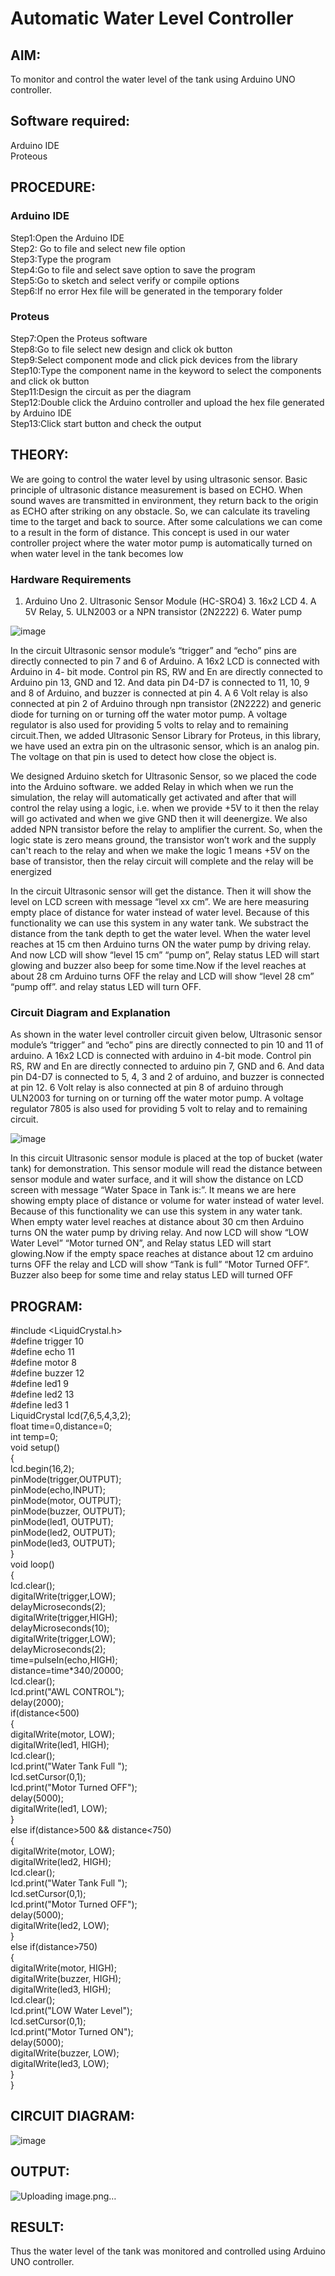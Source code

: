 # Automatic Water Level Controller

##  AIM:
To monitor and control the water level of the tank using Arduino UNO controller.

## Software required:
Arduino IDE </br>
Proteous

## PROCEDURE:
### Arduino IDE
Step1:Open the Arduino IDE </br>
Step2: Go to file and select new file option </br>
Step3:Type the program </br>
Step4:Go to file and select save option to save the program </br>
Step5:Go to sketch and select verify or compile options </br>
Step6:If no error Hex file will be generated in the temporary folder </br>
### Proteus
Step7:Open the Proteus software </br>
Step8:Go to file select new design and click ok button </br>
Step9:Select component mode and click pick devices from the library </br>
Step10:Type the component name in the keyword to select the components and click ok button </br>
Step11:Design the circuit as per the diagram </br>
Step12:Double click the Arduino controller and upload the hex file generated by Arduino IDE </br>
Step13:Click start button and check the output

## THEORY:

We are going to control the water level by using ultrasonic sensor. Basic principle of ultrasonic distance measurement is based on ECHO. When sound waves are transmitted in environment, they return back to the origin as ECHO after striking on any obstacle. So, we can calculate its traveling time to the target and back to source. After some calculations we can come to a result in the form of distance. This concept is used in our water controller project where the water motor pump is automatically turned on when water level in the tank becomes low

### Hardware Requirements 

1. Arduino Uno 2. Ultrasonic Sensor Module (HC-SRO4) 3. 16x2 LCD 4. A 5V Relay, 5. ULN2003 or a NPN transistor (2N2222) 6. Water pump

![image](https://user-images.githubusercontent.com/71547910/235332412-e276fbff-58de-4684-94aa-8c753492c0b2.png)

In the circuit Ultrasonic sensor module’s “trigger” and “echo” pins are directly connected to pin 7 and 6 of Arduino. A 16x2 LCD is connected with Arduino in 4- bit mode. Control pin RS, RW and En are directly connected to Arduino pin 13, GND and 12. And data pin D4-D7 is connected to 11, 10, 9 and 8 of Arduino, and buzzer is connected at pin 4. A 6 Volt relay is also connected at pin 2 of Arduino through npn transistor (2N2222) and generic diode for turning on or turning off the water motor pump. A voltage regulator is also used for providing 5 volts to relay and to remaining circuit.Then, we added Ultrasonic Sensor Library for Proteus, in this library, we have used an extra pin on the ultrasonic sensor, which is an analog pin. The voltage on that pin is used to detect how close the object is.

We designed Arduino sketch for Ultrasonic Sensor, so we placed the code into the Arduino software. we added Relay in which when we run the simulation, the relay will automatically get activated and after that will control the relay using a logic, i.e. when we provide +5V to it then the relay will go activated and when we give GND then it will deenergize. We also added NPN transistor before the relay to amplifier the current. So, when the logic state is zero means ground, the transistor won’t work and the supply can't reach to the relay and when we make the logic 1 means +5V on the base of transistor, then the relay circuit will complete and the relay will be energized

In the circuit Ultrasonic sensor will get the distance. Then it will show the level on LCD screen with message “level xx cm”. We are here measuring empty place of distance for water instead of water level. Because of this functionality we can use this system in any water tank. We substract the distance from the tank depth to get the water level. When the water level reaches at 15 cm then Arduino turns ON the water pump by driving relay. And now LCD will show “level 15 cm” “pump on”, Relay status LED will start glowing and buzzer also beep for some time.Now if the level reaches at about 28 cm Arduino turns OFF the relay and LCD will show “level 28 cm” “pump off”. and relay status LED will turn OFF.

### Circuit Diagram and Explanation

As shown in the water level controller circuit given below, Ultrasonic sensor module’s “trigger” and “echo” pins are directly connected to pin 10 and 11 of arduino. A 16x2 LCD is connected with arduino in 4-bit mode. Control pin RS, RW and En are directly connected to arduino pin 7, GND and 6. And data pin D4-D7 is connected to 5, 4, 3 and 2 of arduino, and buzzer is connected at pin 12. 6 Volt relay is also connected at pin 8 of arduino through ULN2003 for turning on or turning off the water motor pump. A voltage regulator 7805 is also used for providing 5 volt to relay and to remaining circuit.

![image](https://user-images.githubusercontent.com/71547910/235332565-e4933960-e14f-4c34-8c21-240727a93f9c.png)

In this circuit Ultrasonic sensor module is placed at the top of bucket (water tank) for demonstration. This sensor module will read the distance between sensor module and water surface, and it will show the distance on LCD screen with message “Water Space in Tank is:”. It means we are here showing empty place of distance or volume for water instead of water level. Because of this functionality we can use this system in any water tank. When empty water level reaches at distance about 30 cm then Arduino turns ON the water pump by driving relay. And now LCD will show “LOW Water Level” “Motor turned ON”, and Relay status LED will start glowing.Now if the empty space reaches at distance about 12 cm arduino turns OFF the relay and LCD will show “Tank is full” “Motor Turned OFF”. Buzzer also beep for some time and relay status LED will turned OFF



## PROGRAM:

#include <LiquidCrystal.h> </br>
#define trigger 10 </br>
#define echo 11 </br>
#define motor 8 </br>
#define buzzer 12 </br>
#define led1 9 </br>
#define led2 13 </br>
#define led3 1 </br>
LiquidCrystal lcd(7,6,5,4,3,2); </br>
float time=0,distance=0; </br>
int temp=0; </br>
void setup() </br>
{ </br>
lcd.begin(16,2); </br>
pinMode(trigger,OUTPUT); </br>
pinMode(echo,INPUT); </br>
pinMode(motor, OUTPUT); </br>
pinMode(buzzer, OUTPUT); </br>
pinMode(led1, OUTPUT); </br>
pinMode(led2, OUTPUT); </br>
pinMode(led3, OUTPUT); </br>
} </br>
void loop() </br>
{ </br>
lcd.clear(); </br>
digitalWrite(trigger,LOW); </br>
delayMicroseconds(2); </br>
digitalWrite(trigger,HIGH); </br>
delayMicroseconds(10); </br>
digitalWrite(trigger,LOW); </br>
delayMicroseconds(2); </br>
time=pulseIn(echo,HIGH); </br>
distance=time*340/20000; </br>
lcd.clear(); </br>
lcd.print("AWL CONTROL"); </br>
delay(2000); </br>
if(distance<500) </br>
{ </br>
digitalWrite(motor, LOW); </br>
digitalWrite(led1, HIGH); </br>
lcd.clear(); </br>
lcd.print("Water Tank Full "); </br>
lcd.setCursor(0,1); </br>
lcd.print("Motor Turned OFF"); </br>
delay(5000); </br>
digitalWrite(led1, LOW); </br>
} </br>
else if(distance>500 && distance<750) </br>
{ </br>
digitalWrite(motor, LOW); </br>
digitalWrite(led2, HIGH); </br>
lcd.clear(); </br>
lcd.print("Water Tank Full "); </br>
lcd.setCursor(0,1); </br>
lcd.print("Motor Turned OFF"); </br>
delay(5000); </br>
digitalWrite(led2, LOW); </br>
} </br>
else if(distance>750) </br>
{ </br>
digitalWrite(motor, HIGH); </br>
digitalWrite(buzzer, HIGH); </br>
digitalWrite(led3, HIGH); </br>
lcd.clear(); </br>
lcd.print("LOW Water Level"); </br>
lcd.setCursor(0,1); </br>
lcd.print("Motor Turned ON"); </br>
delay(5000); </br>
digitalWrite(buzzer, LOW); </br>
digitalWrite(led3, LOW); </br>
} </br>
} </br>

## CIRCUIT DIAGRAM:

![image](https://user-images.githubusercontent.com/132322854/236755207-6b5389fd-1adf-40b6-840c-2fc9d23b2f0c.png)


## OUTPUT:

![Uploading image.png…]()


## RESULT:
Thus the water level of the tank was monitored and controlled using Arduino UNO controller.

